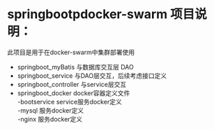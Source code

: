 # springbootpdocker-swarm 项目说明：  
此项目是用于在docker-swarm中集群部署使用
* springboot_myBatis 与数据库交互层 DAO
* springboot_service 与DAO层交互，后续考虑接口定义
* springboot_controller 与service层交互
* springboot_docker docker容器定义文件  
 -bootservice service服务docker定义  
 -mysql 服务docker定义  
 -nginx 服务docker定义   
 